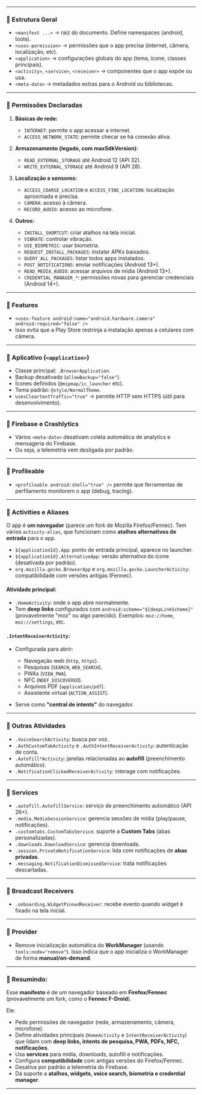 
---

### 🔑 Estrutura Geral

* `<manifest ...>` → raiz do documento. Define namespaces (android, tools).
* `<uses-permission>` → permissões que o app precisa (internet, câmera, localização, etc).
* `<application>` → configurações globais do app (tema, ícone, classes principais).
* `<activity>`, `<service>`, `<receiver>` → componentes que o app expõe ou usa.
* `<meta-data>` → metadados extras para o Android ou bibliotecas.

---

### 📌 Permissões Declaradas

1. **Básicas de rede:**

   * `INTERNET`: permite o app acessar a internet.
   * `ACCESS_NETWORK_STATE`: permite checar se há conexão ativa.

2. **Armazenamento (legado, com maxSdkVersion):**

   * `READ_EXTERNAL_STORAGE` até Android 12 (API 32).
   * `WRITE_EXTERNAL_STORAGE` até Android 9 (API 28).

3. **Localização e sensores:**

   * `ACCESS_COARSE_LOCATION` e `ACCESS_FINE_LOCATION`: localização aproximada e precisa.
   * `CAMERA`: acesso à câmera.
   * `RECORD_AUDIO`: acesso ao microfone.

4. **Outros:**

   * `INSTALL_SHORTCUT`: criar atalhos na tela inicial.
   * `VIBRATE`: controlar vibração.
   * `USE_BIOMETRIC`: usar biometria.
   * `REQUEST_INSTALL_PACKAGES`: instalar APKs baixados.
   * `QUERY_ALL_PACKAGES`: listar todos apps instalados.
   * `POST_NOTIFICATIONS`: enviar notificações (Android 13+).
   * `READ_MEDIA_AUDIO`: acessar arquivos de mídia (Android 13+).
   * `CREDENTIAL_MANAGER_*`: permissões novas para gerenciar credenciais (Android 14+).

---

### 📌 Features

* `<uses-feature android:name="android.hardware.camera" android:required="false" />`
* Isso evita que a Play Store restrinja a instalação apenas a celulares com câmera.

---

### 📌 Aplicativo (`<application>`)

* Classe principal: `.BrowserApplication`.
* Backup desativado (`allowBackup="false"`).
* Ícones definidos (`@mipmap/ic_launcher` etc).
* Tema padrão: `@style/NormalTheme`.
* `usesCleartextTraffic="true"` → permite HTTP sem HTTPS (útil para desenvolvimento).

---

### 📌 Firebase e Crashlytics

* Vários `<meta-data>` desativam coleta automática de analytics e mensageria do Firebase.
* Ou seja, a telemetria vem desligada por padrão.

---

### 📌 Profileable

* `<profileable android:shell="true" />` permite que ferramentas de perfilamento monitorem o app (debug, tracing).

---

### 📌 Activities e Aliases

O app é **um navegador** (parece um fork de Mozilla Firefox/Fennec).
Tem vários `activity-alias`, que funcionam como **atalhos alternativos de entrada** para o app.

* `${applicationId}.App`: ponto de entrada principal, aparece no launcher.
* `${applicationId}.AlternativeApp`: versão alternativa do ícone (desativada por padrão).
* `org.mozilla.gecko.BrowserApp` e `org.mozilla.gecko.LauncherActivity`: compatibilidade com versões antigas (Fennec).

#### Atividade principal:

* `.HomeActivity`: onde o app abre normalmente.
* Tem **deep links** configurados com `android:scheme="${deepLinkScheme}"` (provavelmente "moz" ou algo parecido).
  Exemplos: `moz://home`, `moz://settings`, etc.

#### `.IntentReceiverActivity`:

* Configurada para abrir:

  * Navegação web (`http`, `https`).
  * Pesquisas (`SEARCH`, `WEB_SEARCH`).
  * PWAs (`VIEW_PWA`).
  * NFC (`NDEF_DISCOVERED`).
  * Arquivos PDF (`application/pdf`).
  * Assistente virtual (`ACTION_ASSIST`).
* Serve como **"central de intents"** do navegador.

---

### 📌 Outras Atividades

* `.VoiceSearchActivity`: busca por voz.
* `.AuthCustomTabActivity` e `.AuthIntentReceiverActivity`: autenticação de conta.
* `.Autofill*Activity`: janelas relacionadas ao **autofill** (preenchimento automático).
* `.NotificationClickedReceiverActivity`: interage com notificações.

---

### 📌 Services

* `.autofill.AutofillService`: serviço de preenchimento automático (API 26+).
* `.media.MediaSessionService`: gerencia sessões de mídia (play/pause, notificações).
* `.customtabs.CustomTabsService`: suporte a **Custom Tabs** (abas personalizadas).
* `.downloads.DownloadService`: gerencia downloads.
* `.session.PrivateNotificationService`: lida com notificações de **abas privadas**.
* `.messaging.NotificationDismissedService`: trata notificações descartadas.

---

### 📌 Broadcast Receivers

* `.onboarding.WidgetPinnedReceiver`: recebe evento quando widget é fixado na tela inicial.

---

### 📌 Provider

* Remove inicialização automática do **WorkManager** (usando `tools:node="remove"`).
  Isso indica que o app inicializa o WorkManager de forma **manual/on-demand**.

---

### 🔎 Resumindo:

Esse **manifesto** é de um navegador baseado em **Firefox/Fennec** (provavelmente um fork, como o **Fennec F-Droid**).

Ele:

* Pede permissões de navegador (rede, armazenamento, câmera, microfone).
* Define atividades principais (`HomeActivity` e `IntentReceiverActivity`) que lidam com **deep links, intents de pesquisa, PWA, PDFs, NFC, notificações**.
* Usa **services** para mídia, downloads, autofill e notificações.
* Configura **compatibilidade** com antigas versões do Firefox/Fennec.
* Desativa por padrão a telemetria do Firebase.
* Dá suporte a **atalhos, widgets, voice search, biometria e credential manager**.

---

